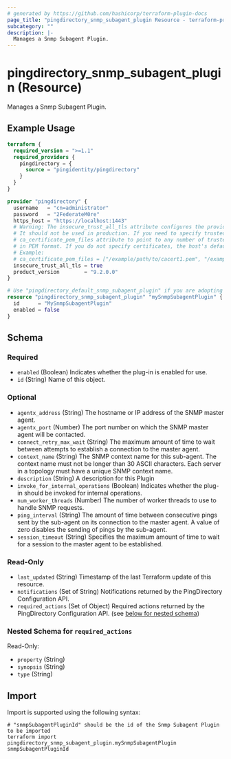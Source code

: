 ```yaml
---
# generated by https://github.com/hashicorp/terraform-plugin-docs
page_title: "pingdirectory_snmp_subagent_plugin Resource - terraform-provider-pingdirectory"
subcategory: ""
description: |-
  Manages a Snmp Subagent Plugin.
---
```


# pingdirectory_snmp_subagent_plugin (Resource)

Manages a Snmp Subagent Plugin.

## Example Usage

```terraform
terraform {
  required_version = ">=1.1"
  required_providers {
    pingdirectory = {
      source = "pingidentity/pingdirectory"
    }
  }
}

provider "pingdirectory" {
  username   = "cn=administrator"
  password   = "2FederateM0re"
  https_host = "https://localhost:1443"
  # Warning: The insecure_trust_all_tls attribute configures the provider to trust any certificate presented by the PingDirectory server.
  # It should not be used in production. If you need to specify trusted CA certificates, use the
  # ca_certificate_pem_files attribute to point to any number of trusted CA certificate files
  # in PEM format. If you do not specify certificates, the host's default root CA set will be used.
  # Example:
  # ca_certificate_pem_files = ["/example/path/to/cacert1.pem", "/example/path/to/cacert2.pem"]
  insecure_trust_all_tls = true
  product_version        = "9.2.0.0"
}

# Use "pingdirectory_default_snmp_subagent_plugin" if you are adopting existing configuration from the PingDirectory server into Terraform
resource "pingdirectory_snmp_subagent_plugin" "mySnmpSubagentPlugin" {
  id      = "MySnmpSubagentPlugin"
  enabled = false
}
```

<!-- schema generated by tfplugindocs -->
## Schema

### Required

- `enabled` (Boolean) Indicates whether the plug-in is enabled for use.
- `id` (String) Name of this object.

### Optional

- `agentx_address` (String) The hostname or IP address of the SNMP master agent.
- `agentx_port` (Number) The port number on which the SNMP master agent will be contacted.
- `connect_retry_max_wait` (String) The maximum amount of time to wait between attempts to establish a connection to the master agent.
- `context_name` (String) The SNMP context name for this sub-agent. The context name must not be longer than 30 ASCII characters. Each server in a topology must have a unique SNMP context name.
- `description` (String) A description for this Plugin
- `invoke_for_internal_operations` (Boolean) Indicates whether the plug-in should be invoked for internal operations.
- `num_worker_threads` (Number) The number of worker threads to use to handle SNMP requests.
- `ping_interval` (String) The amount of time between consecutive pings sent by the sub-agent on its connection to the master agent. A value of zero disables the sending of pings by the sub-agent.
- `session_timeout` (String) Specifies the maximum amount of time to wait for a session to the master agent to be established.

### Read-Only

- `last_updated` (String) Timestamp of the last Terraform update of this resource.
- `notifications` (Set of String) Notifications returned by the PingDirectory Configuration API.
- `required_actions` (Set of Object) Required actions returned by the PingDirectory Configuration API. (see [below for nested schema](#nestedatt--required_actions))

<a id="nestedatt--required_actions"></a>
### Nested Schema for `required_actions`

Read-Only:

- `property` (String)
- `synopsis` (String)
- `type` (String)

## Import

Import is supported using the following syntax:

```shell
# "snmpSubagentPluginId" should be the id of the Snmp Subagent Plugin to be imported
terraform import pingdirectory_snmp_subagent_plugin.mySnmpSubagentPlugin snmpSubagentPluginId
```

